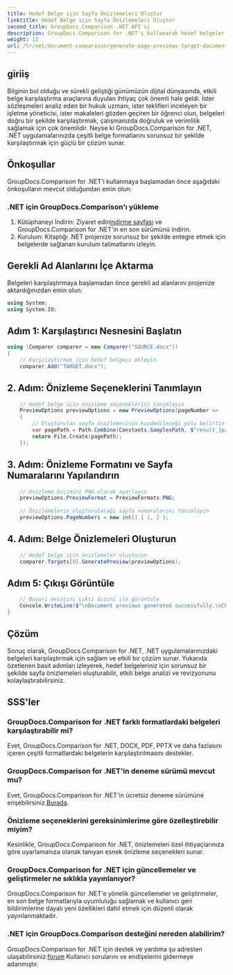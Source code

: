 ```yaml
---
title: Hedef Belge için Sayfa Önizlemeleri Oluştur
linktitle: Hedef Belge için Sayfa Önizlemeleri Oluştur
second_title: GroupDocs.Comparison .NET API'si
description: GroupDocs.Comparison for .NET'i kullanarak hedef belgeler için sayfa önizlemelerini verimli bir şekilde oluşturun. Sorunsuz belge karşılaştırması için adım adım kılavuzumuzu izleyin.
weight: 12
url: /tr/net/document-comparison/generate-page-previews-target-document/
---
```

## giriiş
Bilginin bol olduğu ve sürekli geliştiği günümüzün dijital dünyasında, etkili belge karşılaştırma araçlarına duyulan ihtiyaç çok önemli hale geldi. İster sözleşmeleri analiz eden bir hukuk uzmanı, ister teklifleri inceleyen bir işletme yöneticisi, ister makaleleri gözden geçiren bir öğrenci olun, belgeleri doğru bir şekilde karşılaştırmak, çalışmanızda doğruluk ve verimlilik sağlamak için çok önemlidir. Neyse ki GroupDocs.Comparison for .NET, .NET uygulamalarınızda çeşitli belge formatlarını sorunsuz bir şekilde karşılaştırmak için güçlü bir çözüm sunar.
## Önkoşullar
GroupDocs.Comparison for .NET'i kullanmaya başlamadan önce aşağıdaki önkoşulların mevcut olduğundan emin olun:
### .NET için GroupDocs.Comparison'ı yükleme
1.  Kütüphaneyi İndirin: Ziyaret edin[indirme sayfası](https://releases.groupdocs.com/comparison/net/) ve GroupDocs.Comparison for .NET'in en son sürümünü indirin.
2. Kurulum: Kitaplığı .NET projenize sorunsuz bir şekilde entegre etmek için belgelerde sağlanan kurulum talimatlarını izleyin.

## Gerekli Ad Alanlarını İçe Aktarma
Belgeleri karşılaştırmaya başlamadan önce gerekli ad alanlarını projenize aktardığınızdan emin olun:
```csharp
using System;
using System.IO;

```
## Adım 1: Karşılaştırıcı Nesnesini Başlatın
```csharp
using (Comparer comparer = new Comparer("SOURCE.docx"))
{
    // Karşılaştırmak için hedef belgeyi ekleyin
    comparer.Add("TARGET.docx");
```
## 2. Adım: Önizleme Seçeneklerini Tanımlayın
```csharp
    // Hedef belge için önizleme seçeneklerini tanımlayın
    PreviewOptions previewOptions = new PreviewOptions(pageNumber =>
    {
        // Oluşturulan sayfa önizlemesinin kaydedileceği yolu belirtin
        var pagePath = Path.Combine(Constants.SamplesPath, $"result_{pageNumber}.png");
        return File.Create(pagePath);
    });
```
## 3. Adım: Önizleme Formatını ve Sayfa Numaralarını Yapılandırın
```csharp
    // Önizleme biçimini PNG olarak ayarlayın
    previewOptions.PreviewFormat = PreviewFormats.PNG;
    
    // Önizlemelerin oluşturulacağı sayfa numaralarını tanımlayın
    previewOptions.PageNumbers = new int[] { 1, 2 };
```
## 4. Adım: Belge Önizlemeleri Oluşturun
```csharp
    // Hedef belge için önizlemeler oluşturun
    comparer.Targets[0].GeneratePreview(previewOptions);
```
## Adım 5: Çıkışı Görüntüle
```csharp
    // Başarı mesajını çıktı dizini ile görüntüle
    Console.WriteLine($"\nDocument previews generated successfully.\nCheck output in {Directory.GetCurrentDirectory()}.");
}
```

## Çözüm
Sonuç olarak, GroupDocs.Comparison for .NET, .NET uygulamalarınızdaki belgeleri karşılaştırmak için sağlam ve etkili bir çözüm sunar. Yukarıda özetlenen basit adımları izleyerek, hedef belgeleriniz için sorunsuz bir şekilde sayfa önizlemeleri oluşturabilir, etkili belge analizi ve revizyonunu kolaylaştırabilirsiniz.
## SSS'ler
### GroupDocs.Comparison for .NET farklı formatlardaki belgeleri karşılaştırabilir mi?
Evet, GroupDocs.Comparison for .NET, DOCX, PDF, PPTX ve daha fazlasını içeren çeşitli formatlardaki belgelerin karşılaştırılmasını destekler.
### GroupDocs.Comparison for .NET'in deneme sürümü mevcut mu?
 Evet, GroupDocs.Comparison for .NET'in ücretsiz deneme sürümüne erişebilirsiniz.[Burada](https://releases.groupdocs.com/).
### Önizleme seçeneklerini gereksinimlerime göre özelleştirebilir miyim?
Kesinlikle, GroupDocs.Comparison for .NET, önizlemeleri özel ihtiyaçlarınıza göre uyarlamanıza olanak tanıyan esnek önizleme seçenekleri sunar.
### GroupDocs.Comparison for .NET için güncellemeler ve geliştirmeler ne sıklıkla yayınlanıyor?
GroupDocs.Comparison for .NET'e yönelik güncellemeler ve geliştirmeler, en son belge formatlarıyla uyumluluğu sağlamak ve kullanıcı geri bildirimlerine dayalı yeni özellikleri dahil etmek için düzenli olarak yayınlanmaktadır.
### .NET için GroupDocs.Comparison desteğini nereden alabilirim?
 GroupDocs.Comparison for .NET için destek ve yardıma şu adresten ulaşabilirsiniz:[forum](https://forum.groupdocs.com/c/comparison/12) Kullanıcı sorularını ve endişelerini gidermeye adanmıştır.